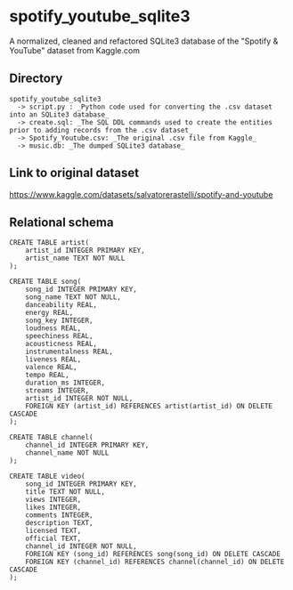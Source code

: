 # spotify_youtube_sqlite3
A normalized, cleaned and refactored SQLite3 database of the "Spotify &amp; YouTube" dataset from Kaggle.com

## Directory ##
```
spotify_youtube_sqlite3
  -> script.py : _Python code used for converting the .csv dataset into an SQLite3 database_
  -> create.sql: _The SQL DDL commands used to create the entities prior to adding records from the .csv dataset_
  -> Spotify_Youtube.csv: _The original .csv file from Kaggle_
  -> music.db: _The dumped SQLite3 database_
```
 
## Link to original dataset ##
<https://www.kaggle.com/datasets/salvatorerastelli/spotify-and-youtube>

## Relational schema ##

```
CREATE TABLE artist(
    artist_id INTEGER PRIMARY KEY,
    artist_name TEXT NOT NULL
);

CREATE TABLE song(
    song_id INTEGER PRIMARY KEY,
    song_name TEXT NOT NULL,
    danceability REAL,
    energy REAL,
    song_key INTEGER,
    loudness REAL,
    speechiness REAL,
    acousticness REAL,
    instrumentalness REAL,
    liveness REAL,
    valence REAL,
    tempo REAL,
    duration_ms INTEGER,
    streams INTEGER,
    artist_id INTEGER NOT NULL,
    FOREIGN KEY (artist_id) REFERENCES artist(artist_id) ON DELETE CASCADE
);

CREATE TABLE channel(
    channel_id INTEGER PRIMARY KEY,
    channel_name NOT NULL
);

CREATE TABLE video(
    song_id INTEGER PRIMARY KEY,
    title TEXT NOT NULL,
    views INTEGER,
    likes INTEGER,
    comments INTEGER,
    description TEXT,
    licensed TEXT,
    official TEXT,
    channel_id INTEGER NOT NULL,
    FOREIGN KEY (song_id) REFERENCES song(song_id) ON DELETE CASCADE
    FOREIGN KEY (channel_id) REFERENCES channel(channel_id) ON DELETE CASCADE
);
```
